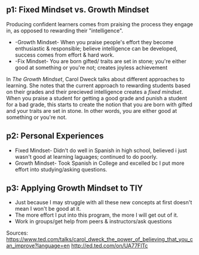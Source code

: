 ## p1: Fixed Mindset  vs. Growth Mindset
Producing confident learners comes from praising the process they engage in, as opposed to rewarding their "intelligence".
* -Growth Mindset- When you praise people's effort they become enthusiastic & responsible; believe intelligence can be developed, success comes from effort & hard work.
* -Fix Mindset- You are born gifted/ traits are set in stone; you're either good at something or you're not; creates joyless achievement

In _The Growth Mindset_, Carol Dweck talks about different approaches to learning. She notes that the current approach to rewarding students based on their grades and their precieved intelligence creates a _fixed mindset_. When you praise a student for getting a good grade and punish a student for a bad grade, this starts to create the notion that you are born with gifted and your traits are set in stone. In other words, you are either good at something or you're not.

## p2: Personal Experiences
* Fixed Mindset- Didn't do well in Spanish in high school, believed i just wasn't good at learning laguages; continued to do poorly.
* Growth Mindset- Took Spanish in College and excelled bc I put more effort into studying/asking questions.

## p3: Applying Growth Mindset to TIY
* Just because I may struggle with all these new concepts at first doesn't mean I won't be good at it.
* The more effort I put into this program, the more I will get out of it.
* Work in groups/get help from peers & instructors/ask questions

Sources:
https://www.ted.com/talks/carol_dweck_the_power_of_believing_that_you_can_improve?language=en
http://ed.ted.com/on/UA77FlTc
